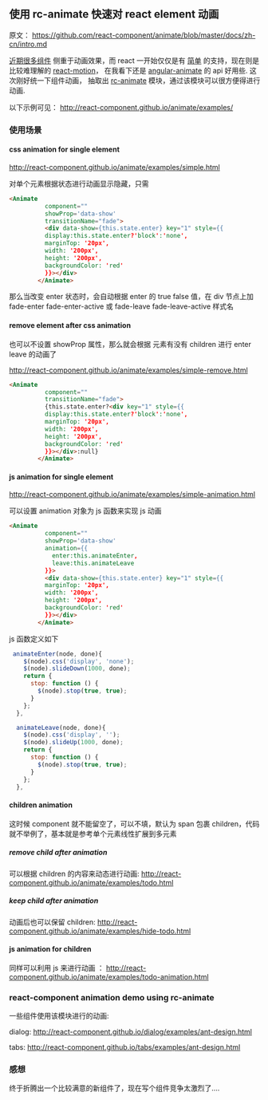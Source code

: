 ## 使用 rc-animate 快速对 react element 动画

原文： https://github.com/react-component/animate/blob/master/docs/zh-cn/intro.md

[近期很多组件](http://ant.design/) 侧重于动画效果，而 react 一开始仅仅是有 [简单](http://facebook.github.io/react/docs/animation.html) 的支持，现在则是比较难理解的 [react-motion](https://github.com/chenglou/react-motion)，
在我看下还是 [angular-animate](https://github.com/angular/bower-angular-animate) 的 api 好用些. 这次刚好统一下组件动画，
抽取出 [rc-animate](https://github.com/react-component/animate) 模块，通过该模块可以很方便得进行动画.

以下示例可见： http://react-component.github.io/animate/examples/

### 使用场景

#### css animation for single element

http://react-component.github.io/animate/examples/simple.html
 
对单个元素根据状态进行动画显示隐藏，只需
 
 ```html
 <Animate
           component=""
           showProp='data-show'
           transitionName="fade">
           <div data-show={this.state.enter} key="1" style={{
           display:this.state.enter?'block':'none',
           marginTop: '20px',
           width: '200px',
           height: '200px',
           backgroundColor: 'red'
           }}></div>
         </Animate>
 ```
 
 那么当改变 enter 状态时，会自动根据 enter 的 true false 值，在 div 节点上加 fade-enter fade-enter-active 或 fade-leave fade-leave-active 样式名
 
 #### remove element after css animation
 
 也可以不设置 showProp 属性，那么就会根据 <Animate> 元素有没有 children 进行 enter leave 的动画了
 
 http://react-component.github.io/animate/examples/simple-remove.html
 
 ```html
 <Animate
           component=""
           transitionName="fade">
           {this.state.enter?<div key="1" style={{
           display:this.state.enter?'block':'none',
           marginTop: '20px',
           width: '200px',
           height: '200px',
           backgroundColor: 'red'
           }}></div>:null}
         </Animate>
 ```
 
 #### js animation for single element
 
 http://react-component.github.io/animate/examples/simple-animation.html
 
 可以设置 animation 对象为 js 函数来实现 js 动画
 
 ```html
 <Animate
           component=""
           showProp='data-show'
           animation={{
             enter:this.animateEnter,
             leave:this.animateLeave
           }}>
           <div data-show={this.state.enter} key="1" style={{
           marginTop: '20px',
           width: '200px',
           height: '200px',
           backgroundColor: 'red'
           }}></div>
         </Animate>
 ```
 
 js 函数定义如下
 
 ```js
  animateEnter(node, done){
     $(node).css('display', 'none');
     $(node).slideDown(1000, done);
     return {
       stop: function () {
         $(node).stop(true, true);
       }
     };
   },
 
   animateLeave(node, done){
     $(node).css('display', '');
     $(node).slideUp(1000, done);
     return {
       stop: function () {
         $(node).stop(true, true);
       }
     };
   },
 ```
 
#### children animation
 
 这时候 component 就不能留空了，可以不填，默认为 span 包裹 children，代码就不举例了，基本就是参考单个元素线性扩展到多元素
 
##### remove child after animation
 
可以根据 children 的内容来动态进行动画: http://react-component.github.io/animate/examples/todo.html

##### keep child after animation

动画后也可以保留 children: http://react-component.github.io/animate/examples/hide-todo.html

#### js animation for children

同样可以利用 js 来进行动画 ： http://react-component.github.io/animate/examples/todo-animation.html

### react-component animation demo using rc-animate

一些组件使用该模块进行的动画:

dialog: http://react-component.github.io/dialog/examples/ant-design.html

tabs: http://react-component.github.io/tabs/examples/ant-design.html

### 感想

终于折腾出一个比较满意的新组件了，现在写个组件竞争太激烈了....